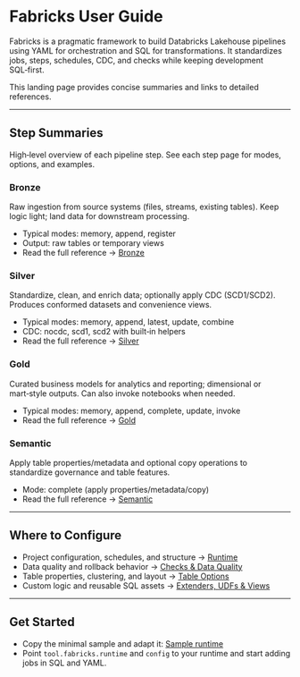 # Fabricks User Guide

Fabricks is a pragmatic framework to build Databricks Lakehouse pipelines using YAML for orchestration and SQL for transformations. It standardizes jobs, steps, schedules, CDC, and checks while keeping development SQL‑first.

This landing page provides concise summaries and links to detailed references.

---

## Step Summaries

High‑level overview of each pipeline step. See each step page for modes, options, and examples.

### Bronze
Raw ingestion from source systems (files, streams, existing tables). Keep logic light; land data for downstream processing.
- Typical modes: memory, append, register
- Output: raw tables or temporary views
- Read the full reference → [Bronze](steps/bronze.md)

### Silver
Standardize, clean, and enrich data; optionally apply CDC (SCD1/SCD2). Produces conformed datasets and convenience views.
- Typical modes: memory, append, latest, update, combine
- CDC: nocdc, scd1, scd2 with built‑in helpers
- Read the full reference → [Silver](steps/silver.md)

### Gold
Curated business models for analytics and reporting; dimensional or mart‑style outputs. Can also invoke notebooks when needed.
- Typical modes: memory, append, complete, update, invoke
- Read the full reference → [Gold](steps/gold.md)

### Semantic
Apply table properties/metadata and optional copy operations to standardize governance and table features.
- Mode: complete (apply properties/metadata/copy)
- Read the full reference → [Semantic](steps/semantic.md)

---

## Where to Configure

- Project configuration, schedules, and structure → [Runtime](runtime.md)
- Data quality and rollback behavior → [Checks & Data Quality](reference/checks-data-quality.md)
- Table properties, clustering, and layout → [Table Options](reference/table-options.md)
- Custom logic and reusable SQL assets → [Extenders, UDFs & Views](reference/extenders-udfs-views.md)

---

## Get Started

- Copy the minimal sample and adapt it: [Sample runtime](runtime.md#sample-runtime)
- Point `tool.fabricks.runtime` and `config` to your runtime and start adding jobs in SQL and YAML.

